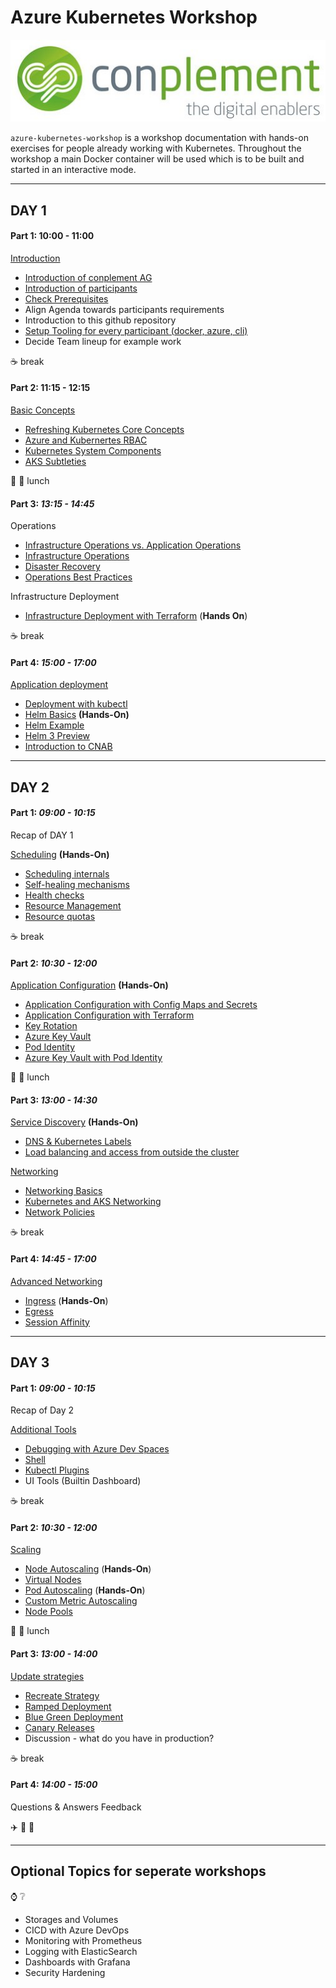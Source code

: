 # Azure Kubernetes Workshop

![Azure Kubernetes Workshop](conplement-github-logo.jpg)

`azure-kubernetes-workshop` is a workshop documentation with hands-on exercises for people already working with Kubernetes. Throughout the workshop a main Docker container will be used which is to be built and started in an interactive mode.

---

## DAY 1

#### Part 1: 10:00 - 11:00

[Introduction](01-introduction/README.md)

- [Introduction of conplement AG](https://www.conplement.de)
- [Introduction of participants](01-introduction/01-questions.md)
- [Check Prerequisites](01-introduction/02-prerequisites.md)
- Align Agenda towards participants requirements
- Introduction to this github repository
- [Setup Tooling for every participant (docker, azure, cli)](02-getting-started/README.md)
- Decide Team lineup for example work

:coffee: break

#### Part 2: 11:15 - 12:15

[Basic Concepts](03-basic-concepts/README.md)

- [Refreshing Kubernetes Core Concepts](03-basic-concepts/01-kubernetes-core-concepts.md)
- [Azure and Kubernertes RBAC](03-basic-concepts/02-azure-kubernetes-rbac.md)
- [Kubernetes System Components](03-basic-concepts/03-system-components.md)
- [AKS Subtleties](03-basic-concepts/04-aks-subtleties.md)

:hamburger: :pizza: lunch

#### Part 3: _13:15 - 14:45_

Operations

- [Infrastructure Operations vs. Application Operations](03-basic-concepts/05-infrastructure-vs-app-ops.md)
- [Infrastructure Operations](03-basic-concepts/06-infrastructure-ops.md)
- [Disaster Recovery](03-basic-concepts/07-disaster-recovery.md)
- [Operations Best Practices](03-basic-concepts/08-ops-best-practices.md)

Infrastructure Deployment

- [Infrastructure Deployment with Terraform](04-infrastructure-deployment/README.md) (**Hands On**)

:coffee: break

#### Part 4: _15:00 - 17:00_

[Application deployment](05-application-deployment/README.md)

- [Deployment with kubectl](05-application-deployment/01-kubectl-apply.md)
- [Helm Basics](05-application-deployment/02-helm-basics.md) **(Hands-On)**
- [Helm Example](05-application-deployment/03-helm-example.md)
- [Helm 3 Preview](05-application-deployment/04-helm3-preview.md)
- [Introduction to CNAB](05-application-deployment/05-cnab.md)

---

## DAY 2

#### Part 1: _09:00 - 10:15_

Recap of DAY 1

[Scheduling](06-scheduling/README.md) **(Hands-On)**

- [Scheduling internals](06-scheduling/01-scheduling-internals.md)
- [Self-healing mechanisms](06-scheduling/02-self-healing.md)
- [Health checks](06-scheduling/03-health-checks.md)
- [Resource Management](06-scheduling/04-resource-management.md)
- [Resource quotas](06-scheduling/05-resource-quotas.md)

:coffee: break

#### Part 2: _10:30 - 12:00_

[Application Configuration](07-application-configuration/README.md) **(Hands-On)**

- [Application Configuration with Config Maps and Secrets](07-application-configuration/01-application-configuration-builtin.md)
- [Application Configuration with Terraform](07-application-configuration/02-application-configuration-terraform.md)
- [Key Rotation](07-application-configuration/03-key-rotation.md)
- [Azure Key Vault](07-application-configuration/04-configuration-via-keyvault.md)
- [Pod Identity](07-application-configuration/05-pod-identity.md)
- [Azure Key Vault with Pod Identity](07-application-configuration/06-keyvault-with-podidentity.md)

:hamburger: :pizza: lunch

#### Part 3: _13:00 - 14:30_

[Service Discovery](08-service-discovery/README.md) **(Hands-On)**

- [DNS & Kubernetes Labels](08-service-discovery/README.md)
- [Load balancing and access from outside the cluster](08-service-discovery/README.md)

[Networking](09-networking/README.md)

- [Networking Basics](09-networking/01-networking-basics.md)
- [Kubernetes and AKS Networking](09-networking/02-kubernetes-and-aks-networking.md)
- [Network Policies](09-networking/03-network-policies.md)

:coffee: break

#### Part 4: _14:45 - 17:00_

[Advanced Networking](10-advanced-networking/README.md)

- [Ingress](10-advanced-networking/01-ingress.md) (**Hands-On**)
- [Egress](10-advanced-networking/02-egress.md)
- [Session Affinity](10-advanced-networking/03-session-affinity.md)

---

## DAY 3

#### Part 1: _09:00 - 10:15_

Recap of Day 2

[Additional Tools](11-additional-tools/README.md)

- [Debugging with Azure Dev Spaces](11-additional-tools/01-debugging.md)
- [Shell](11-additional-tools/02-cmd-pimping.md)
- [Kubectl Plugins](11-additional-tools/03-kubectl-plugins.md)
- UI Tools (Builtin Dashboard)

:coffee: break

#### Part 2: _10:30 - 12:00_

[Scaling](12-autoscaling/README.md)

- [Node Autoscaling](12-autoscaling/01-node-autoscaling.md) (**Hands-On**)
- [Virtual Nodes](12-autoscaling/02-virtual-node-scaling.md)
- [Pod Autoscaling](12-autoscaling/03-pod-autoscaling.md) (**Hands-On**)
- [Custom Metric Autoscaling](12-autoscaling/04-custom-metric-scaling/custom-metric-autoscaling.md)
- [Node Pools](12-autoscaling/05-node-pools.md)

:hamburger: :pizza: lunch

#### Part 3: _13:00 - 14:00_

[Update strategies](13-update-strategies/README.md)

- [Recreate Strategy](13-update-strategies/01-recreate.md)
- [Ramped Deployment](13-update-strategies/02-ramped.md)
- [Blue Green Deployment](13-update-strategies/03-blue-green.md)
- [Canary Releases](13-update-strategies/04-canary.md)
- Discussion - what do you have in production?

:coffee: break

#### Part 4: _14:00 - 15:00_

Questions & Answers
Feedback

:airplane: :taxi: :bullettrain_side:

---

## Optional Topics for seperate workshops

:watch: :grey_question:

- Storages and Volumes
- CICD with Azure DevOps
- Monitoring with Prometheus
- Logging with ElasticSearch
- Dashboards with Grafana
- Security Hardening
